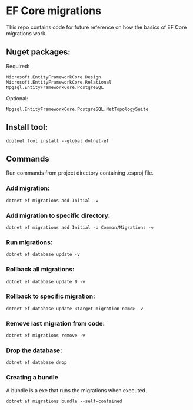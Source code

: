 # EF Core migrations

This repo contains code for future reference on how the basics of EF Core migrations work.

## Nuget packages:

Required:

```
Microsoft.EntityFrameworkCore.Design
Microsoft.EntityFrameworkCore.Relational
Npgsql.EntityFrameworkCore.PostgreSQL
```

Optional:

```
Npgsql.EntityFrameworkCore.PostgreSQL.NetTopologySuite
```

## Install tool:

```
ddotnet tool install --global dotnet-ef
```

## Commands

Run commands from project directory containing .csproj file.

### Add migration:

```
dotnet ef migrations add Initial -v
```

### Add migration to specific directory:

```
dotnet ef migrations add Initial -o Common/Migrations -v
```

### Run migrations:

```
dotnet ef database update -v
```

### Rollback all migrations:

```
dotnet ef database update 0 -v
```

### Rollback to specific migration:

```
dotnet ef database update <target-migration-name> -v
```

### Remove last migration from code:

```
dotnet ef migrations remove -v
```

### Drop the database:

```
dotnet ef database drop
```

### Creating a bundle

A bundle is a exe that runs the migrations when executed.

```
dotnet ef migrations bundle --self-contained
```
